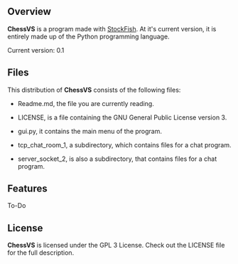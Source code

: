 ## Overview
**ChessVS** is a program made with [StockFish](https://github.com/official-stockfish/Stockfish).
At it's current version, it is entirely made up of the Python programming language.

Current version:
0.1


## Files
This distribution of **ChessVS** consists of the following files:

* Readme.md, the file you are currently reading.

* LICENSE, is a file containing the GNU General Public License version 3.

* gui.py, it contains the main menu of the program.

* tcp_chat_room_1, a subdirectory, which contains files for a chat program.

* server_socket_2, is also a subdirectory, that contains files for a chat program.


## Features 
To-Do


## License
**ChessVS** is licensed under the GPL 3 License. Check out the LICENSE file for the full description.
